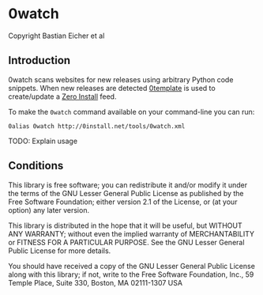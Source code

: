 0watch
======

Copyright Bastian Eicher et al


Introduction
------------

0watch scans websites for new releases using arbitrary Python code snippets.
When new releases are detected [0template](https://github.com/0install/0template) is used to create/update a [Zero Install](http://0install.net/) feed.

To make the `0watch` command available on your command-line you can run:

    0alias 0watch http://0install.net/tools/0watch.xml

TODO: Explain usage


Conditions
----------

This library is free software; you can redistribute it and/or
modify it under the terms of the GNU Lesser General Public
License as published by the Free Software Foundation; either
version 2.1 of the License, or (at your option) any later version.

This library is distributed in the hope that it will be useful,
but WITHOUT ANY WARRANTY; without even the implied warranty of
MERCHANTABILITY or FITNESS FOR A PARTICULAR PURPOSE.  See the GNU
Lesser General Public License for more details.

You should have received a copy of the GNU Lesser General Public
License along with this library; if not, write to the Free Software
Foundation, Inc., 59 Temple Place, Suite 330, Boston, MA 02111-1307  USA
